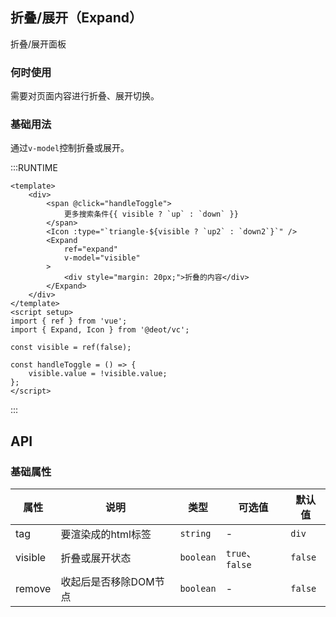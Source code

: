 ## 折叠/展开（Expand）

折叠/展开面板

### 何时使用

需要对页面内容进行折叠、展开切换。

### 基础用法
通过`v-model`控制折叠或展开。

:::RUNTIME
```vue
<template>
	<div>
		<span @click="handleToggle">
			更多搜索条件{{ visible ? `up` : `down` }}
		</span>
		<Icon :type="`triangle-${visible ? `up2` : `down2`}`" />
		<Expand 
			ref="expand"
			v-model="visible"
		>
			<div style="margin: 20px;">折叠的内容</div>
		</Expand>
	</div>
</template>
<script setup>
import { ref } from 'vue';	
import { Expand, Icon } from '@deot/vc';

const visible = ref(false);

const handleToggle = () => {
	visible.value = !visible.value;
};
</script>
```
:::

## API

### 基础属性

| 属性      | 说明           | 类型        | 可选值            | 默认值     |
| ------- | ------------ | --------- | -------------- | ------- |
| tag     | 要渲染成的html标签  | `string`  | -              | `div`   |
| visible | 折叠或展开状态      | `boolean` | `true`、`false` | `false` |
| remove  | 收起后是否移除DOM节点 | `boolean` | -              | `false` |
